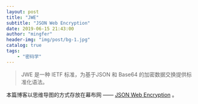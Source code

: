 ```yaml
---
layout: post
title: "JWE"
subtitle: "JSON Web Encryption"
date: 2019-06-15 21:43:00
author: "mingfer"
header-img: "img/post/bg-1.jpg"
catalog: true
tags: 
    - "密码学"
---
```


> JWE 是一种 IETF 标准，为基于JSON 和 Base64 的加密数据交换提供标准化语法。

本篇博客以思维导图的方式存放在幕布网 —— [JSON Web Encryption](<https://mubu.com/doc/explore/22056>) 。



